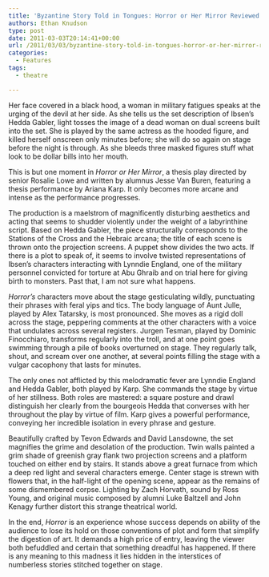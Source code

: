 ```yaml
---
title: 'Byzantine Story Told in Tongues: Horror or Her Mirror Reviewed'
authors: Ethan Knudson
type: post
date: 2011-03-03T20:14:41+00:00
url: /2011/03/03/byzantine-story-told-in-tongues-horror-or-her-mirror-reviewed/
categories:
  - Features
tags:
  - theatre

---
```

Her face covered in a black hood, a woman in military fatigues speaks at the urging of the devil at her side. As she tells us the set description of Ibsen’s Hedda Gabler, light tosses the image of a dead woman on dual screens built into the set. She is played by the same actress as the hooded figure, and killed herself onscreen only minutes before; she will do so again on stage before the night is through. As she bleeds three masked figures stuff what look to be dollar bills into her mouth.

This is but one moment in _Horror or Her Mirror_, a thesis play directed by senior Rosalie Lowe and written by alumnus Jesse Van Buren, featuring a thesis performance by Ariana Karp. It only becomes more arcane and intense as the performance progresses.

The production is a maelstrom of magnificently disturbing aesthetics and acting that seems to shudder violently under the weight of a labyrinthine script. Based on Hedda Gabler, the piece structurally corresponds to the Stations of the Cross and the Hebraic arcana; the title of each scene is thrown onto the projection screens. A puppet show divides the two acts. If there is a plot to speak of, it seems to involve twisted representations of Ibsen’s characters interacting with Lynndie England, one of the military personnel convicted for torture at Abu Ghraib and on trial here for giving birth to monsters. Past that, I am not sure what happens.

_Horror’s_ characters move about the stage gesticulating wildly, punctuating their phrases with feral yips and tics. The body language of Aunt Julle, played by Alex Tatarsky, is most pronounced. She moves as a rigid doll across the stage, peppering comments at the other characters with a voice that undulates across several registers. Jurgen Tesman, played by Dominic Finocchiaro, transforms regularly into the troll, and at one point goes swimming through a pile of books overturned on stage. They regularly talk, shout, and scream over one another, at several points filling the stage with a vulgar cacophony that lasts for minutes.

The only ones not afflicted by this melodramatic fever are Lynndie England and Hedda Gabler, both played by Karp. She commands the stage by virtue of her stillness. Both roles are mastered: a square posture and drawl distinguish her clearly from the bourgeois Hedda that converses with her throughout the play by virtue of film. Karp gives a powerful performance, conveying her incredible isolation in every phrase and gesture.

Beautifully crafted by Tevon Edwards and David Lansdowne, the set magnifies the grime and desolation of the production. Twin walls painted a grim shade of greenish gray flank two projection screens and a platform touched on either end by stairs. It stands above a great furnace from which a deep red light and several characters emerge. Center stage is strewn with flowers that, in the half-light of the opening scene, appear as the remains of some dismembered corpse. Lighting by Zach Horvath, sound by Ross Young, and original music composed by alumni Luke Baltzell and John Kenagy further distort this strange theatrical world.

In the end, _Horror_ is an experience whose success depends on ability of the audience to lose its hold on those conventions of plot and form that simplify the digestion of art. It demands a high price of entry, leaving the viewer both befuddled and certain that something dreadful has happened. If there is any meaning to this madness it lies hidden in the interstices of numberless stories stitched together on stage.